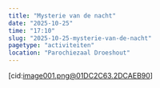 ```yaml
---
title: "Mysterie van de nacht"
date: "2025-10-25"
time: "17:10"
slug: "2025-10-25-mysterie-van-de-nacht"
pagetype: "activiteiten"
location: "Parochiezaal Droeshout"
---
```


[cid:image001.png@01DC2C63.2DCAEB90]

